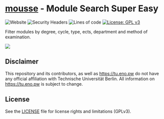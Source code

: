 # [mousse](https://tu.eno.pw) - Module Search Super Easy
![Website](https://img.shields.io/website?down_color=red&down_message=offline&up_color=blue&up_message=online&url=https%3A%2F%2Ftu.eno.pw)
![Security Headers](https://img.shields.io/security-headers?url=https%3A%2F%2Ftu.eno.pw)
![Lines of code](https://tokei.rs/b1/github/mauricesvp/mousse)
[![License: GPL v3](https://img.shields.io/badge/License-GPLv3-blue.svg)](https://www.gnu.org/licenses/gpl-3.0)

Filter modules by degree, cycle, type, ects, department and method of examination.

![](https://i.gyazo.com/7e77b0e221ba176b34f8871a42ac732b.png)

## Disclaimer

This repository and its contributors, as well as https://tu.eno.pw do not have any official affiliation with Technische Universität Berlin. All information on https://tu.eno.pw is subject to change.

## License

See the [LICENSE](LICENSE) file for license rights and limitations (GPLv3).
